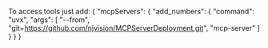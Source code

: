 To access tools just add:
{
  "mcpServers": {
    "add_numbers": {
      "command": "uvx",
      "args": [
        "--from",
        "git+https://github.com/njvision/MCPServerDeployment.git",
        "mcp-server"
      ]
    }
  }
}